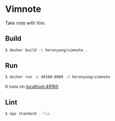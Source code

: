 # Vimnote

Take note with Vim.

## Build

```bash
$ docker build -t heronyang/vimnote .
```

## Run

```bash
$ docker run -p 49160:8080 -d heronyang/vimnote
```

It runs on [localhost:49160](http://localhost:49160)

## Lint

```bash
$ npx standard --fix
```
